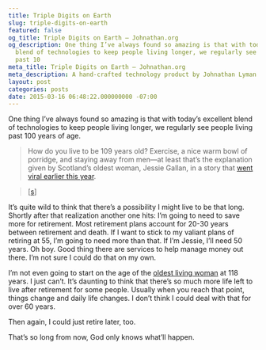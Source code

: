 ```yaml
---
title: Triple Digits on Earth
slug: triple-digits-on-earth
featured: false
og_title: Triple Digits on Earth – Johnathan.org
og_description: One thing I’ve always found so amazing is that with today’s excellent
  blend of technologies to keep people living longer, we regularly see people living
  past 10
meta_title: Triple Digits on Earth – Johnathan.org
meta_description: A hand-crafted technology product by Johnathan Lyman
layout: post
categories: posts
date: 2015-03-16 06:48:22.000000000 -07:00
---
```


One thing I’ve always found so amazing is that with today’s excellent blend of technologies to keep people living longer, we regularly see people living past 100 years of age.

> How do you live to be 109 years old? Exercise, a nice warm bowl of porridge, and staying away from men—at least that’s the explanation given by Scotland’s oldest woman, Jessie Gallan, in a story that [went viral earlier this year](http://www.dailymail.co.uk/news/article-2912299/Scotland-s-oldest-woman-Jessie-Gallan-reveals-longevity-secrets-including-eating-porridge-avoiding-men.html).

> [[s](http://www.thedailybeast.com/articles/2015/03/15/how-the-world-s-oldest-people-live-so-long.html)]

It’s quite wild to think that there’s a possibility I might live to be that long. Shortly after that realization another one hits: I’m going to need to save more for retirement. Most retirement plans account for 20-30 years between retirement and death. If I want to stick to my valiant plans of retiring at 55, I’m going to need more than that. If I’m Jessie, I’ll need 50 years. Oh boy. Good thing there are services to help manage money out there. I’m not sure I could do that on my own.

I’m not even going to start on the age of the [oldest living woman](http://www.dailymail.co.uk/health/article-2572316/The-secret-long-life-Sushi-sleep-according-worlds-oldest-woman.html) at 118 years. I just can’t. It’s daunting to think that there’s so much more life left to live after retirement for some people. Usually when you reach that point, things change and daily life changes. I don’t think I could deal with that for over 60 years.

Then again, I could just retire later, too.

That’s so long from now, God only knows what’ll happen.

